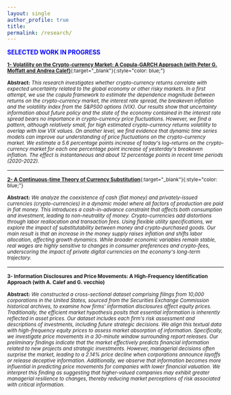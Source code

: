 ```yaml
---
layout: single
author_profile: true 
title: 
permalink: /research/
---
```

<span style="color:blue"> **SELECTED WORK IN PROGRESS** </span> 

 <sub>[**1- Volatility on the Crypto-currency Market: A Copula-GARCH Approach (with Peter G. Moffatt and Andrea Calef)**](https://kensleyblaise.github.io/assets/files/crypto_copula.pdf){:target="_blank"}{:style="color: blue;"}</sub>

 <sub> **Abstract:** </sub>
 <sub> *This research investigates whether crypto-currency returns correlate with expected uncertainty related to the global economy or other risky markets. In a first attempt, we use the copula framework to estimate the dependence magnitude between returns on the crypto-currency market, the interest rate spread, the breakeven inflation and the volatility index from the S&P500 options (VIX). Our results show that uncertainty information about future policy and the state of the economy contained in the interest rate spread bears no importance in crypto-currency price fluctuations. However, we find a pattern, although relatively small, for high estimated crypto-currency returns volatility to overlap with low VIX values. On another level, we find evidence that dynamic time series models can improve our understanding of price fluctuations on the crypto-currency market. We estimate a 5.6 percentage points increase of today's log-returns on the crypto-currency market for each one percentage point increase of yesterday's breakeven inflation. The effect is instantaneous and about 12 percentage points in recent time periods (2020-2022).* </sub>   
  
 ---

 <sub>[**2- A Continuous-time Theory of Currency Substitution**](https://kensleyblaise.github.io/assets/files/kensley_blaise_currency_substitution.pdf){:target="_blank"}{:style="color: blue;"}</sub>

 <sub> **Abstract:** </sub>
 <sub> *We analyze the coexistence of cash (fiat money) and privately-issued currencies (crypto-currencies) in a dynamic model where all factors of production are paid in fiat money. This introduces a cash-in-advance constraint that affects both consumption and investment, leading to non-neutrality of money. Crypto-currencies add distortions through labor reallocation and transaction fees. Using flexible utility specifications, we explore the impact of substitutability between money and crypto-purchased goods. Our main result is that an increase in the money supply raises inflation and shifts labor allocation, affecting growth dynamics. While broader economic variables remain stable, real wages are highly sensitive to changes in consumer preferences and crypto-fees, underscoring the impact of private digital currencies on the economy's long-term trajectory.* </sub>   
  
 ---
  <sub>**3- Information Disclosures and Price Movements: A High-Frequency Identification Approach (with A. Calef and G. vecchio)**</sub>

 <sub> **Abstract:** </sub>
 <sub> *We constructed a cross-sectional dataset comprising filings from 10,000 corporations in the United States, sourced from the Securities Exchange Commission historical archives, to examine how firms' information disclosures affect equity prices. Traditionally, the efficient market hypothesis posits that essential information is inherently reflected in asset prices. Our dataset includes each firm's risk assessment and descriptions of investments, including future strategic decisions. We align this textual data with high-frequency equity prices to assess market absorption of information. Specifically, we investigate price movements in a 30-minute window surrounding report releases. Our preliminary findings indicate that the market effectively predicts financial information related to new projects and strategic investments. However, managerial decisions often surprise the market, leading to a 2.14\% price decline when corporations announce layoffs or release deceptive information. Additionally, we observe that information becomes more influential in predicting price movements for companies with lower financial valuation. We interpret this finding as suggesting that higher-valued companies may exhibit greater managerial resilience to changes, thereby reducing market perceptions of risk associated with critical information.* </sub>  
